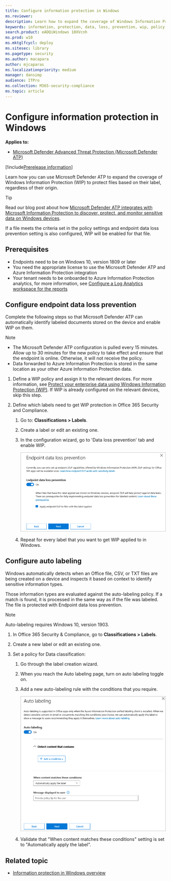 ```yaml
---
title: Configure information protection in Windows 
ms.reviewer: 
description: Learn how to expand the coverage of Windows Information Protection (WIP) to protect files based on their label, regardless of their origin.
keywords: information, protection, data, loss, prevention, wip, policy, scc, compliance, labels, dlp
search.product: eADQiWindows 10XVcnh
ms.prod: w10
ms.mktglfcycl: deploy
ms.sitesec: library
ms.pagetype: security
ms.author: macapara
author: mjcaparas
ms.localizationpriority: medium
manager: dansimp
audience: ITPro
ms.collection: M365-security-compliance 
ms.topic: article
---
```


# Configure information protection in Windows 

**Applies to:**

- [Microsoft Defender Advanced Threat Protection (Microsoft Defender ATP)](https://go.microsoft.com/fwlink/p/?linkid=2069559)

[!include[Prerelease information](prerelease.md)]

Learn how you can use Microsoft Defender ATP to expand the coverage of Windows Information Protection (WIP) to protect files based on their label, regardless of their origin.

>[!TIP]
> Read our blog post about how [Microsoft Defender ATP integrates with Microsoft Information Protection to discover, protect, and monitor sensitive data on Windows devices](https://cloudblogs.microsoft.com/microsoftsecure/2019/01/17/windows-defender-atp-integrates-with-microsoft-information-protection-to-discover-protect-and-monitor-sensitive-data-on-windows-devices/).

If a file meets the criteria set in the policy settings and endpoint data loss prevention setting is also configured, WIP will be enabled for that file.



## Prerequisites
- Endpoints need to be on Windows 10, version 1809 or later
- You need the appropriate license to use the Microsoft Defender ATP and Azure Information Protection integration
- Your tenant needs to be onboarded to Azure Information Protection analytics, for more information, see [Configure a Log Analytics workspace for the reports](https://docs.microsoft.com/azure/information-protection/reports-aip#configure-a-log-analytics-workspace-for-the-reports)


## Configure endpoint data loss prevention
Complete the following steps so that Microsoft Defender ATP can automatically identify labeled documents stored on the device and enable WIP on them.

>[!NOTE]
>- The Microsoft Defender ATP configuration is pulled every 15 minutes. Allow up to 30 minutes for the new policy to take effect and ensure that the endpoint is online. Otherwise, it will not receive the policy.
>- Data forwarded to Azure Information Protection is stored in the same location as your other Azure Information Protection data.

1. Define a WIP policy and assign it to the relevant devices. For more information, see [Protect your enterprise data using Windows Information Protection (WIP)](https://docs.microsoft.com/windows/security/information-protection/windows-information-protection/protect-enterprise-data-using-wip). If WIP is already configured on the relevant devices, skip this step. 
2. Define which labels need to get WIP protection in Office 365 Security and Compliance. 
    
   1. Go to: **Classifications > Labels**.
   2. Create a label or edit an existing one. 
   3. In the configuration wizard, go to 'Data loss prevention' tab and enable WIP.

      ![Image of Office 365 Security and Compliance sensitivity label](images/endpoint-data-loss-protection.png)

   4. Repeat for every label that you want to get WIP applied to in Windows. 




## Configure auto labeling

Windows automatically detects when an Office file, CSV, or TXT files are being created on a device and inspects it based on context to identify sensitive information types.

Those information types are evaluated against the auto-labeling policy. If a match is found, it is processed in the same way as if the file was labeled. The file is protected with Endpoint data loss prevention.

>[!NOTE]
> Auto-labeling requires Windows 10, version 1903.


1. In Office 365 Security & Compliance, go to **Classifications > Labels**.

2. Create a new label or edit an existing one. 


3. Set a policy for Data classification:
   
   1. Go through the label creation wizard.
   2. When you reach the Auto labeling page, turn on auto labeling toggle on.
   3. Add a new auto-labeling rule with the conditions that you require. 
    
      ![Image of auto labeling in Office 365 Security and Compliance center](images/auto-labeling.png)    

   4. Validate that "When content matches these conditions" setting is set to "Automatically apply the label".
 





## Related topic
- [Information protection in Windows overview](information-protection-in-windows-overview.md)
